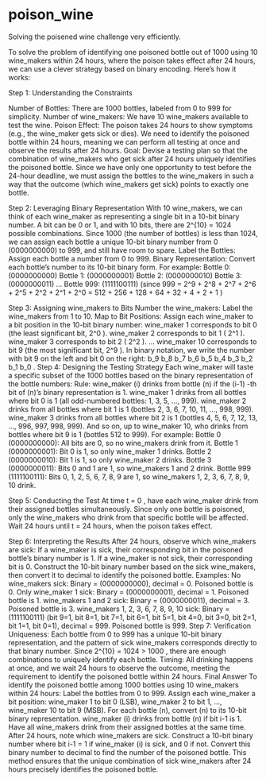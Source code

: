 # poison_wine
Solving the poisened wine challenge very efficiently.


To solve the problem of identifying one poisoned bottle out of 1000 using 10 wine_makers within 24 hours, where the poison takes effect after 24 hours, we can use a clever strategy based on binary encoding. Here’s how it works:

Step 1: Understanding the Constraints

Number of Bottles: There are 1000 bottles, labeled from 0 to 999 for simplicity.
Number of wine_makers: We have 10 wine_makers available to test the wine.
Poison Effect: The poison takes 24 hours to show symptoms (e.g., the wine_maker gets sick or dies). We need to identify the poisoned bottle within 24 hours, meaning we can perform all testing at once and observe the results after 24 hours.
Goal: Devise a testing plan so that the combination of wine_makers who get sick after 24 hours uniquely identifies the poisoned bottle.
Since we have only one opportunity to test before the 24-hour deadline, we must assign the bottles to the wine_makers in such a way that the outcome (which wine_makers get sick) points to exactly one bottle.

Step 2: Leveraging Binary Representation
With 10 wine_makers, we can think of each wine_maker as representing a single bit in a 10-bit binary number. A bit can be 0 or 1, and with 10 bits, there are 
2^{10} = 1024
 possible combinations. Since 1000 (the number of bottles) is less than 1024, we can assign each bottle a unique 10-bit binary number from 0 (0000000000) to 999, and still have room to spare.
Label the Bottles: Assign each bottle a number from 0 to 999.
Binary Representation: Convert each bottle’s number to its 10-bit binary form. For example:
Bottle 0: (0000000000)
Bottle 1: (0000000001)
Bottle 2: (0000000010)
Bottle 3: (0000000011)
...
Bottle 999: (1111100111) (since 
999 = 2^9 + 2^8 + 2^7 + 2^6 + 2^5 + 2^2 + 2^1 + 2^0 = 512 + 256 + 128 + 64 + 32 + 4 + 2 + 1
)

Step 3: Assigning wine_makers to Bits
Number the wine_makers: Label the wine_makers from 1 to 10.
Map to Bit Positions: Assign each wine_maker to a bit position in the 10-bit binary number:
wine_maker 1 corresponds to bit 0 (the least significant bit, 
2^0
).
wine_maker 2 corresponds to bit 1 (
2^1
).
wine_maker 3 corresponds to bit 2 (
2^2
).
...
wine_maker 10 corresponds to bit 9 (the most significant bit, 
2^9
).
In binary notation, we write the number with bit 9 on the left and bit 0 on the right: 
b_9 b_8 b_7 b_6 b_5 b_4 b_3 b_2 b_1 b_0
.
Step 4: Designing the Testing Strategy
Each wine_maker will taste a specific subset of the 1000 bottles based on the binary representation of the bottle numbers:
Rule: wine_maker (i) drinks from bottle (n) if the 
(i-1)
-th bit of (n)’s binary representation is 1.
wine_maker 1 drinks from all bottles where bit 0 is 1 (all odd-numbered bottles: 1, 3, 5, ..., 999).
wine_maker 2 drinks from all bottles where bit 1 is 1 (bottles 2, 3, 6, 7, 10, 11, ..., 998, 999).
wine_maker 3 drinks from all bottles where bit 2 is 1 (bottles 4, 5, 6, 7, 12, 13, ..., 996, 997, 998, 999).
And so on, up to wine_maker 10, who drinks from bottles where bit 9 is 1 (bottles 512 to 999).
For example:
Bottle 0 (0000000000): All bits are 0, so no wine_makers drink from it.
Bottle 1 (0000000001): Bit 0 is 1, so only wine_maker 1 drinks.
Bottle 2 (0000000010): Bit 1 is 1, so only wine_maker 2 drinks.
Bottle 3 (0000000011): Bits 0 and 1 are 1, so wine_makers 1 and 2 drink.
Bottle 999 (1111100111): Bits 0, 1, 2, 5, 6, 7, 8, 9 are 1, so wine_makers 1, 2, 3, 6, 7, 8, 9, 10 drink.

Step 5: Conducting the Test
At time 
t = 0
, have each wine_maker drink from their assigned bottles simultaneously. Since only one bottle is poisoned, only the wine_makers who drink from that specific bottle will be affected.
Wait 24 hours until 
t = 24
 hours, when the poison takes effect.

Step 6: Interpreting the Results
After 24 hours, observe which wine_makers are sick:
If a wine_maker is sick, their corresponding bit in the poisoned bottle’s binary number is 1.
If a wine_maker is not sick, their corresponding bit is 0.
Construct the 10-bit binary number based on the sick wine_makers, then convert it to decimal to identify the poisoned bottle.
Examples:
No wine_makers sick: Binary = (0000000000), decimal = 0. Poisoned bottle is 0.
Only wine_maker 1 sick: Binary = (0000000001), decimal = 1. Poisoned bottle is 1.
wine_makers 1 and 2 sick: Binary = (0000000011), decimal = 3. Poisoned bottle is 3.
wine_makers 1, 2, 3, 6, 7, 8, 9, 10 sick: Binary = (1111100111) (bit 9=1, bit 8=1, bit 7=1, bit 6=1, bit 5=1, bit 4=0, bit 3=0, bit 2=1, bit 1=1, bit 0=1), decimal = 999. Poisoned bottle is 999.
Step 7: Verification
Uniqueness: Each bottle from 0 to 999 has a unique 10-bit binary representation, and the pattern of sick wine_makers corresponds directly to that binary number. Since 
2^{10} = 1024 > 1000
, there are enough combinations to uniquely identify each bottle.
Timing: All drinking happens at once, and we wait 24 hours to observe the outcome, meeting the requirement to identify the poisoned bottle within 24 hours.
Final Answer
To identify the poisoned bottle among 1000 bottles using 10 wine_makers within 24 hours:
Label the bottles from 0 to 999.
Assign each wine_maker a bit position: wine_maker 1 to bit 0 (LSB), wine_maker 2 to bit 1, ..., wine_maker 10 to bit 9 (MSB).
For each bottle (n), convert (n) to its 10-bit binary representation. wine_maker (i) drinks from bottle (n) if bit 
i-1
 is 1.
Have all wine_makers drink from their assigned bottles at the same time.
After 24 hours, note which wine_makers are sick. Construct a 10-bit binary number where bit 
i-1 = 1
 if wine_maker (i) is sick, and 0 if not.
Convert this binary number to decimal to find the number of the poisoned bottle.
This method ensures that the unique combination of sick wine_makers after 24 hours precisely identifies the poisoned bottle.